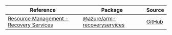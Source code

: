 | Reference | Package | Source |
|---|---|---|
|[Resource Management - Recovery Services](arm-recoveryservices-readme.md)|[@azure/arm-recoveryservices](https://www.npmjs.com/package/@azure/arm-recoveryservices)|[GitHub](https://github.com/Azure/azure-sdk-for-js/blob/main/sdk/recoveryservices/arm-recoveryservices)|
